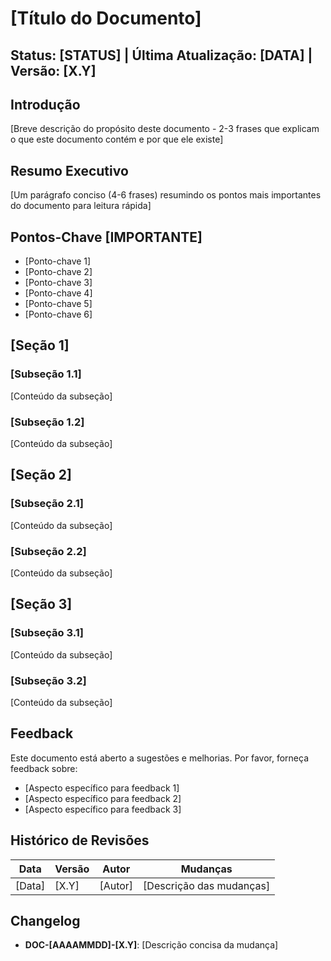 # [Título do Documento]

## Status: [STATUS] | Última Atualização: [DATA] | Versão: [X.Y]

## Introdução
[Breve descrição do propósito deste documento - 2-3 frases que explicam o que este documento contém e por que ele existe]

## Resumo Executivo
[Um parágrafo conciso (4-6 frases) resumindo os pontos mais importantes do documento para leitura rápida]

## Pontos-Chave [IMPORTANTE]
- [Ponto-chave 1]
- [Ponto-chave 2]
- [Ponto-chave 3]
- [Ponto-chave 4]
- [Ponto-chave 5]
- [Ponto-chave 6]

## [Seção 1]

### [Subseção 1.1]
[Conteúdo da subseção]

### [Subseção 1.2]
[Conteúdo da subseção]

## [Seção 2]

### [Subseção 2.1]
[Conteúdo da subseção]

### [Subseção 2.2]
[Conteúdo da subseção]

## [Seção 3]

### [Subseção 3.1]
[Conteúdo da subseção]

### [Subseção 3.2]
[Conteúdo da subseção]

## Feedback

Este documento está aberto a sugestões e melhorias. Por favor, forneça feedback sobre:
- [Aspecto específico para feedback 1]
- [Aspecto específico para feedback 2]
- [Aspecto específico para feedback 3]

## Histórico de Revisões

| Data | Versão | Autor | Mudanças |
|------|--------|-------|----------|
| [Data] | [X.Y] | [Autor] | [Descrição das mudanças] |

## Changelog

- **DOC-[AAAAMMDD]-[X.Y]**: [Descrição concisa da mudança] 
